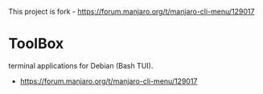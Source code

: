 This project is fork - https://forum.manjaro.org/t/manjaro-cli-menu/129017

# ToolBox
terminal applications for Debian (Bash TUI).
- https://forum.manjaro.org/t/manjaro-cli-menu/129017

